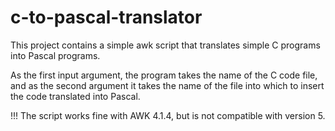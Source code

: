 # c-to-pascal-translator

This project contains a simple awk script that translates simple C programs into Pascal programs.

As the first input argument, the program takes the name of the C code file, and as the second argument it takes the name of the file into which to insert the code translated into Pascal.

!!! The script works fine with AWK 4.1.4, but is not compatible with version 5.
